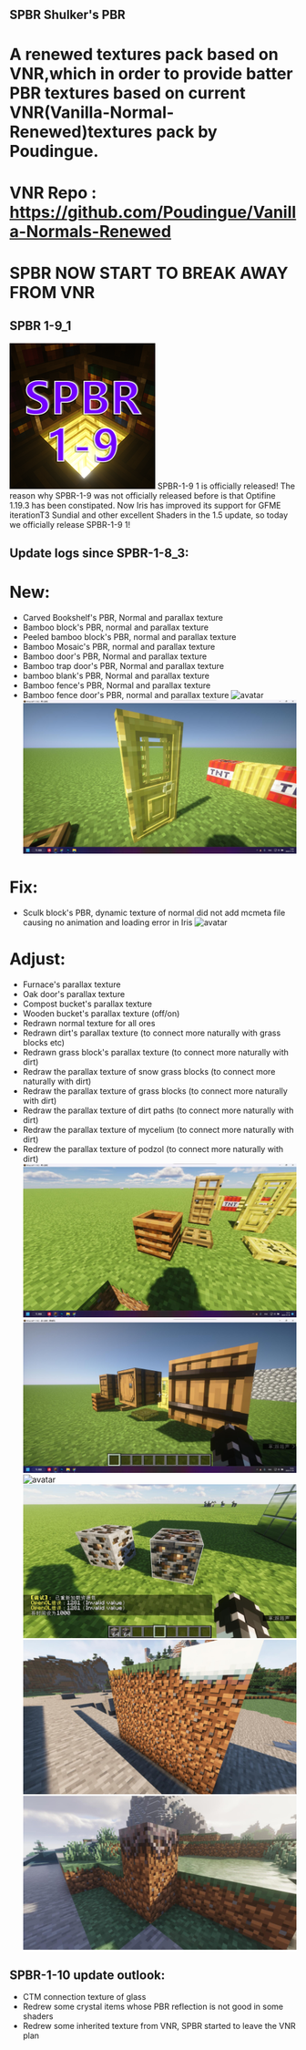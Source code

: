 ## SPBR Shulker's PBR
# A renewed textures pack based on VNR,which in order to provide batter PBR textures based on current VNR(Vanilla-Normal-Renewed)textures pack by Poudingue.  
# VNR Repo : https://github.com/Poudingue/Vanilla-Normals-Renewed
# SPBR NOW START TO BREAK AWAY FROM VNR
## SPBR 1-9_1 
![avatar](images/pack.png)
SPBR-1-9 1 is officially released! The reason why SPBR-1-9 was not officially released before is that Optifine 1.19.3 has been constipated. 
Now Iris has improved its support for GFME iterationT3 Sundial and other excellent Shaders in the 1.5 update, so today we officially release SPBR-1-9 1!
## Update logs since SPBR-1-8_3:
# New:
- Carved Bookshelf's PBR, Normal and parallax texture 
- Bamboo block's PBR, normal and parallax texture 
- Peeled bamboo block's PBR, normal and parallax texture 
- Bamboo Mosaic's PBR, normal and parallax texture 
- Bamboo door's PBR, Normal and parallax texture 
- Bamboo trap door's PBR, Normal and parallax texture
- bamboo blank's PBR, Normal and parallax texture 
- Bamboo fence's PBR, Normal and parallax texture 
- Bamboo fence door's PBR, normal and parallax texture
![avatar](images/1.jpg)
![avatar](images/5.jpg)
# Fix:
- Sculk block's PBR, dynamic texture of normal did not add mcmeta file causing no animation and loading error in Iris
![avatar](images/)
# Adjust: 
- Furnace's parallax texture 
- Oak door's parallax texture 
- Compost bucket's parallax texture 
- Wooden bucket's parallax texture (off/on) 
- Redrawn normal texture for all ores 
- Redrawn dirt's parallax texture (to connect more naturally with grass blocks etc) 
- Redrawn grass block's parallax texture (to connect more naturally with dirt) 
- Redraw the parallax texture of snow grass blocks (to connect more naturally with dirt) 
- Redraw the parallax texture of grass blocks (to connect more naturally with dirt) 
- Redraw the parallax texture of dirt paths (to connect more naturally with dirt) 
- Redraw the parallax texture of mycelium (to connect more naturally with dirt) 
- Redrew the parallax texture of podzol (to connect more naturally with dirt) 
![avatar](images/2.jpg)
![avatar](images/3.jpg)
![avatar](images/4.jpg)
![avatar](images/6.jpg)
![avatar](images/7.jpg)
![avatar](images/8.jpg)
## SPBR-1-10 update outlook: 
- CTM connection texture of glass 
- Redrew some crystal items whose PBR reflection is not good in some shaders 
- Redrew some inherited texture from VNR, SPBR started to leave the VNR plan
